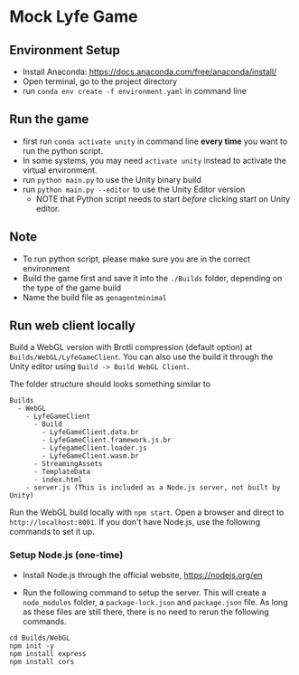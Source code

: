 # Mock Lyfe Game
## Environment Setup
- Install Anaconda: https://docs.anaconda.com/free/anaconda/install/
- Open terminal, go to the project directory
- run `conda env create -f environment.yaml` in command line

## Run the game
- first run `conda activate unity` in command line **every time** you want to run the python script.
- In some systems, you may need `activate unity` instead to activate the virtual environment.
- run `python main.py` to use the Unity binary build
- run `python main.py --editor` to use the Unity Editor version
    - NOTE that Python script needs to start *before* clicking start on Unity editor.

## Note
- To run python script, please make sure you are in the correct environment
- Build the game first and save it into the `./Builds` folder, depending on the type of the game build
- Name the build file as `genagentminimal`


## Run web client locally

Build a WebGL version with Brotli compression (default option) at `Builds/WebGL/LyfeGameClient`. You can also use the build it through the Unity editor using `Build -> Build WebGL Client`.

The folder structure should looks something similar to 
```
Builds
  - WebGL
    - LyfeGameClient
      - Build
        - LyfeGameClient.data.br
        - LyfeGameClient.framework.js.br
        - LyfegameClient.loader.js
        - LyfeGameClient.wasm.br
      - StreamingAssets
      - TemplateData
      - index.html
    - server.js (This is included as a Node.js server, not built by Unity)
```

Run the WebGL build locally with `npm start`. Open a browser and direct to `http://localhost:8001`. If you don't have Node.js, use the following commands to set it up.

### Setup Node.js (one-time)

- Install Node.js through the official website, https://nodejs.org/en

- Run the following command to setup the server. This will create a `node_modules` folder, a `package-lock.json` and `package.json` file. As long as these files are still there, there is no need to rerun the following commands.

```
cd Builds/WebGL
npm init -y
npm install express
npm install cors
```
